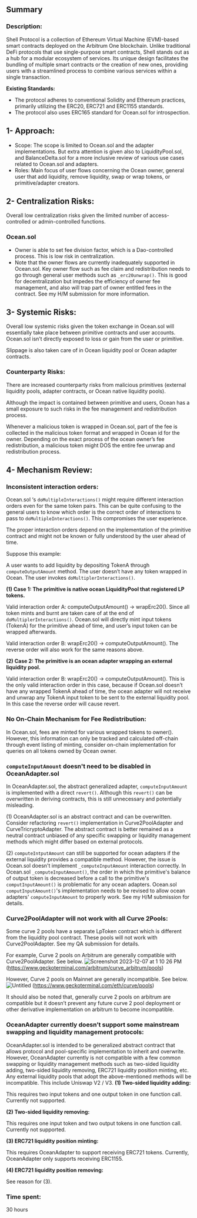 ## Summary

### Description:

Shell Protocol is a collection of Ethereum Virtual Machine (EVM)-based smart contracts deployed on the Arbitrum One blockchain. Unlike traditional DeFi protocols that use single-purpose smart contracts, Shell stands out as a hub for a modular ecosystem of services. Its unique design facilitates the bundling of multiple smart contracts or the creation of new ones, providing users with a streamlined process to combine various services within a single transaction.

**Existing Standards:**

- The protocol adheres to conventional Solidity and Ethereum practices, primarily utilizing the ERC20, ERC721 and ERC1155 standards.
- The protocol also uses ERC165 standard for Ocean.sol for introspection.

## 1- Approach:

- Scope: The scope is limited to Ocean.sol and the adapter implementations. But extra attention is given also to LiquidityPool.sol, and BalanceDelta.sol for a more inclusive review of various use cases related to Ocean.sol and adapters.
- Roles: Main focus of user flows concerning the Ocean owner, general user that add liquidity, remove liquidity, swap or wrap tokens, or primitive/adapter creators.

## 2- Centralization Risks:

Overall low centralization risks given the limited number of access-controlled or admin-controlled functions.

### Ocean.sol

- Owner is able to set fee division factor, which is a Dao-controlled process. This is low risk in centralization.
- Note that the owner flows are currently inadequately supported in Ocean.sol. Key owner flow such as fee claim and redistribution needs to go through general user methods such as `_erc20unwrap()`. This is good for decentralization but impedes the efficiency of owner fee management, and also will trap part of owner entitled fees in the contract. See my H/M submission for more information.

## 3- Systemic Risks:

Overall low systemic risks given the token exchange in Ocean.sol will essentially take place between primitive contracts and user accounts. Ocean.sol isn’t directly exposed to loss or gain from the user or primitive.

Slippage is also taken care of in Ocean liquidity pool or Ocean adapter contracts.

### Counterparty Risks:

There are increased counterparty risks from malicious primitives (external liquidity pools, adapter contracts, or Ocean native liquidity pools). 

Although the impact is contained between primitive and users, Ocean has a small exposure to such risks in the fee management and redistribution process. 

Whenever a malicious token is wrapped in Ocean.sol, part of the fee is collected in the malicious token format and wrapped in Ocean id for the owner. Depending on the exact process of the ocean owner’s fee redistribution, a malicious token might DOS the entire fee unwrap and redistribution process.

## 4- Mechanism Review:

### Inconsistent interaction orders:

Ocean.sol ‘s `doMultipleInteractions()` might require different interaction orders even for the same token pairs. This can be quite confusing to the general users to know which order is the correct order of interactions to pass to `doMultipleInteractions()`. This compromises the user experience.

The proper interaction orders depend on the implementation of the primitive contract and might not be known or fully understood by the user ahead of time. 

Suppose this example:

A user wants to add liquidity by depositing TokenA through `computeOutputAmount` method. The user doesn’t have any token wrapped in Ocean. The user invokes `doMultiplerInteractions()`.

**(1) Case 1: The primitive is native ocean LiquidityPool that registered LP tokens.**

Valid interaction order A: computeOutputAmount() → wrapErc20(). Since all token mints and burnt are taken care of at the end of `doMultiplerInteractions()`. Ocean.sol will directly mint input tokens (TokenA) for the primitive ahead of time, and user’s input token can be wrapped afterwards.

Valid interaction order B: wrapErc20() → computeOutputAmount(). The reverse order will also work for the same reasons above.

**(2) Case 2: The primitive is an ocean adapter wrapping an external liquidity pool.**

Valid interaction order B: wrapErc20() → computeOutputAmount(). This is the only valid interaction order in this case, because if Ocean.sol doesn’t have any wrapped TokenA ahead of time, the ocean adapter will not receive and unwrap any TokenA input token to be sent to the external liquidity pool. In this case the reverse order will cause revert.

### **No On-Chain Mechanism for Fee Redistribution:**

In Ocean.sol, fees are minted for various wrapped tokens to owner(). However, this information can only be tracked and calculated off-chain through event listing of minting, consider on-chain implementation for queries on all tokens owned by Ocean owner.

### **`computeInputAmount` doesn't need to be disabled in OceanAdapter.sol**

In OceanAdapter.sol, the abstract generalized adapter, `computeInputAmount` is implemented with a direct `revert()`. Although this `revert()` can be overwritten in deriving contracts,  this is still unnecessary and potentially misleading.

(1) OceanAdapter.sol is an abstract contract and can be overwritten. Consider refactoring `revert()` implementation in Curve2PoolAdapter and CurveTricryptoAdapter. The abstract contract is better remained as a neutral contract unbiased of any specific swapping or liquidity management methods which might differ based on external protocols.

(2) `computeIntputAmount` can still be supported for ocean adapters if the external liquidity provides a compatible method. However, the issue is Ocean.sol doesn't implement `_computeInputAmount` interaction correctly. In Ocean.sol `_computeInputAmount()`, the order in which the primitive's balance of output token is decreased before a call to the primitive's `computInputAmount()` is problematic for any ocean adapters. Ocean.sol `computInputAmount()`'s implementation needs to be revised to allow ocean adapters' `computeInputAmount` to properly work. See my H/M submission for details.

### **Curve2PoolAdapter will not work with all Curve 2Pools:**

Some curve 2 pools have a separate LpToken contract which is different from the liquidity pool contract. These pools will not work with Curve2PoolAdapter. See my QA submission for details.

For example, Curve 2 pools on Arbitrum are generally compatible with Curve2PoolAdapter. See below.
![Screenshot 2023-12-07 at 1 10 26 PM](https://github.com/cowri/ocean/assets/138168196/1e531987-d6d7-4d1b-9d99-be668b3d9fa8)
(https://www.geckoterminal.com/arbitrum/curve_arbitrum/pools)

However, Curve 2 pools on Mainnet are generally incompatible. See below.
![Untitled](https://github.com/cowri/ocean/assets/138168196/258b5ae4-60a1-4d02-b3b2-2fa21e49b8af)
(https://www.geckoterminal.com/eth/curve/pools)

It should also be noted that, generally curve 2 pools on arbitrum are compatible but it doesn’t prevent any future curve 2 pool deployment or other derivative implementation on arbitrum to become incompatible.

### OceanAdapter currently doesn’t support some mainstream swapping and liquidity management protocols:

OceanAdapter.sol is intended to be generalized abstract contract that allows protocol and pool-specific implementation to inherit and overwrite. However, OceanAdapter currently is not compatible with a few common swapping or liquidity management methods such as two-sided liquidity adding, two-sided liquidity removing, ERC721 liquidity position minting, etc. Any external liquidity pools that adopt the above-mentioned methods will be incompatible. This include Uniswap V2 / V3.
**(1) Two-sided liquidity adding:** 

This requires two input tokens and one output token in one function call. Currently not supported.

**(2) Two-sided liquidity removing:**

This requires one input token and two output tokens in one function call. Currently not supported.

**(3) ERC721 liquidity position minting:**

This requires OceanAdapter to support receiving ERC721 tokens. Currently, OceanAdapter only supports receiving ERC1155. 

**(4) ERC721 liquidity position removing:**

See reason for (3).



### Time spent:
30 hours